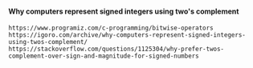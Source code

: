 #### Why computers represent signed integers using two's complement

    https://www.programiz.com/c-programming/bitwise-operators
    https://igoro.com/archive/why-computers-represent-signed-integers-using-twos-complement/
    https://stackoverflow.com/questions/1125304/why-prefer-twos-complement-over-sign-and-magnitude-for-signed-numbers
